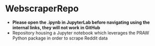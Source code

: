 # WebscraperRepo

* __Please open the .ipynb in JupyterLab before navigating using the internal links, they will not work in GitHub__
* Repository housing a Jupyter notebook which leverages the PRAW Python package in order to scrape Reddit data

